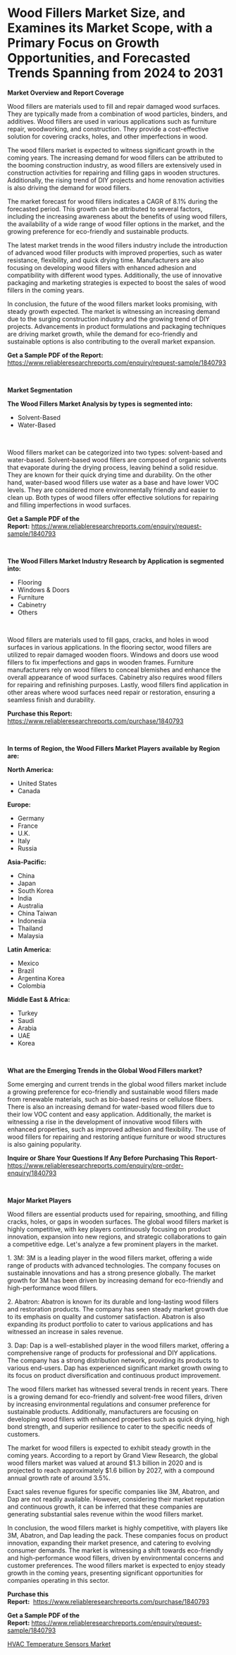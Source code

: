 <p><h1>Wood Fillers Market Size, and Examines its Market Scope, with a Primary Focus on Growth Opportunities, and Forecasted Trends Spanning from 2024 to 2031</h1></p><p><strong>Market Overview and Report Coverage</strong></p>
<p><p>Wood fillers are materials used to fill and repair damaged wood surfaces. They are typically made from a combination of wood particles, binders, and additives. Wood fillers are used in various applications such as furniture repair, woodworking, and construction. They provide a cost-effective solution for covering cracks, holes, and other imperfections in wood.</p><p>The wood fillers market is expected to witness significant growth in the coming years. The increasing demand for wood fillers can be attributed to the booming construction industry, as wood fillers are extensively used in construction activities for repairing and filling gaps in wooden structures. Additionally, the rising trend of DIY projects and home renovation activities is also driving the demand for wood fillers.</p><p>The market forecast for wood fillers indicates a CAGR of 8.1% during the forecasted period. This growth can be attributed to several factors, including the increasing awareness about the benefits of using wood fillers, the availability of a wide range of wood filler options in the market, and the growing preference for eco-friendly and sustainable products.</p><p>The latest market trends in the wood fillers industry include the introduction of advanced wood filler products with improved properties, such as water resistance, flexibility, and quick drying time. Manufacturers are also focusing on developing wood fillers with enhanced adhesion and compatibility with different wood types. Additionally, the use of innovative packaging and marketing strategies is expected to boost the sales of wood fillers in the coming years.</p><p>In conclusion, the future of the wood fillers market looks promising, with steady growth expected. The market is witnessing an increasing demand due to the surging construction industry and the growing trend of DIY projects. Advancements in product formulations and packaging techniques are driving market growth, while the demand for eco-friendly and sustainable options is also contributing to the overall market expansion.</p></p>
<p><strong>Get a Sample PDF of the Report:</strong> <a href="https://www.reliableresearchreports.com/enquiry/request-sample/1840793">https://www.reliableresearchreports.com/enquiry/request-sample/1840793</a></p>
<p>&nbsp;</p>
<p><strong>Market Segmentation</strong></p>
<p><strong>The Wood Fillers Market Analysis by types is segmented into:</strong></p>
<p><ul><li>Solvent-Based</li><li>Water-Based</li></ul></p>
<p>&nbsp;</p>
<p><p>Wood fillers market can be categorized into two types: solvent-based and water-based. Solvent-based wood fillers are composed of organic solvents that evaporate during the drying process, leaving behind a solid residue. They are known for their quick drying time and durability. On the other hand, water-based wood fillers use water as a base and have lower VOC levels. They are considered more environmentally friendly and easier to clean up. Both types of wood fillers offer effective solutions for repairing and filling imperfections in wood surfaces.</p></p>
<p><strong>Get a Sample PDF of the Report:</strong>&nbsp;<a href="https://www.reliableresearchreports.com/enquiry/request-sample/1840793">https://www.reliableresearchreports.com/enquiry/request-sample/1840793</a></p>
<p>&nbsp;</p>
<p><strong>The Wood Fillers Market Industry Research by Application is segmented into:</strong></p>
<p><ul><li>Flooring</li><li>Windows & Doors</li><li>Furniture</li><li>Cabinetry</li><li>Others</li></ul></p>
<p>&nbsp;</p>
<p><p>Wood fillers are materials used to fill gaps, cracks, and holes in wood surfaces in various applications. In the flooring sector, wood fillers are utilized to repair damaged wooden floors. Windows and doors use wood fillers to fix imperfections and gaps in wooden frames. Furniture manufacturers rely on wood fillers to conceal blemishes and enhance the overall appearance of wood surfaces. Cabinetry also requires wood fillers for repairing and refinishing purposes. Lastly, wood fillers find application in other areas where wood surfaces need repair or restoration, ensuring a seamless finish and durability.</p></p>
<p><strong>Purchase this Report:</strong>&nbsp; <a href="https://www.reliableresearchreports.com/purchase/1840793">https://www.reliableresearchreports.com/purchase/1840793</a></p>
<p>&nbsp;</p>
<p><strong>In terms of Region, the Wood Fillers Market Players available by Region are:</strong></p>
<p>
    <p> <strong> North America: </strong>
        <ul>
            <li>United States</li>
            <li>Canada</li>
        </ul>
        </p> 
    <p> <strong> Europe: </strong>
        <ul>
            <li>Germany</li>
            <li>France</li>
            <li>U.K.</li>
            <li>Italy</li>
            <li>Russia</li>
        </ul>
        </p> 
    <p> <strong> Asia-Pacific: </strong>
        <ul>
            <li>China</li>
            <li>Japan</li>
            <li>South Korea</li>
            <li>India</li>
            <li>Australia</li>
            <li>China Taiwan</li>
            <li>Indonesia</li>
            <li>Thailand</li>
            <li>Malaysia</li>
        </ul>
        </p> 
    <p> <strong> Latin America: </strong>
        <ul>
            <li>Mexico</li>
            <li>Brazil</li>
            <li>Argentina Korea</li>
            <li>Colombia</li>
        </ul>
        </p> 
    <p> <strong> Middle East & Africa: </strong>
        <ul>
            <li>Turkey</li>
            <li>Saudi</li>
            <li>Arabia</li>
            <li>UAE</li>
            <li>Korea</li>
        </ul>
    </p>
    </p>
<p>&nbsp;</p>
<p><strong>What are the Emerging Trends in the Global Wood Fillers market?</strong></p>
<p><p>Some emerging and current trends in the global wood fillers market include a growing preference for eco-friendly and sustainable wood fillers made from renewable materials, such as bio-based resins or cellulose fibers. There is also an increasing demand for water-based wood fillers due to their low VOC content and easy application. Additionally, the market is witnessing a rise in the development of innovative wood fillers with enhanced properties, such as improved adhesion and flexibility. The use of wood fillers for repairing and restoring antique furniture or wood structures is also gaining popularity.</p></p>
<p><strong>Inquire or Share Your Questions If Any Before Purchasing This Report</strong>- <a href="https://www.reliableresearchreports.com/enquiry/pre-order-enquiry/1840793">https://www.reliableresearchreports.com/enquiry/pre-order-enquiry/1840793</a></p>
<p>&nbsp;</p>
<p><strong>Major Market Players</strong></p>
<p><p>Wood fillers are essential products used for repairing, smoothing, and filling cracks, holes, or gaps in wooden surfaces. The global wood fillers market is highly competitive, with key players continuously focusing on product innovation, expansion into new regions, and strategic collaborations to gain a competitive edge. Let's analyze a few prominent players in the market.</p><p>1. 3M: 3M is a leading player in the wood fillers market, offering a wide range of products with advanced technologies. The company focuses on sustainable innovations and has a strong presence globally. The market growth for 3M has been driven by increasing demand for eco-friendly and high-performance wood fillers.</p><p>2. Abatron: Abatron is known for its durable and long-lasting wood fillers and restoration products. The company has seen steady market growth due to its emphasis on quality and customer satisfaction. Abatron is also expanding its product portfolio to cater to various applications and has witnessed an increase in sales revenue.</p><p>3. Dap: Dap is a well-established player in the wood fillers market, offering a comprehensive range of products for professional and DIY applications. The company has a strong distribution network, providing its products to various end-users. Dap has experienced significant market growth owing to its focus on product diversification and continuous product improvement.</p><p>The wood fillers market has witnessed several trends in recent years. There is a growing demand for eco-friendly and solvent-free wood fillers, driven by increasing environmental regulations and consumer preference for sustainable products. Additionally, manufacturers are focusing on developing wood fillers with enhanced properties such as quick drying, high bond strength, and superior resilience to cater to the specific needs of customers.</p><p>The market for wood fillers is expected to exhibit steady growth in the coming years. According to a report by Grand View Research, the global wood fillers market was valued at around $1.3 billion in 2020 and is projected to reach approximately $1.6 billion by 2027, with a compound annual growth rate of around 3.5%.</p><p>Exact sales revenue figures for specific companies like 3M, Abatron, and Dap are not readily available. However, considering their market reputation and continuous growth, it can be inferred that these companies are generating substantial sales revenue within the wood fillers market.</p><p>In conclusion, the wood fillers market is highly competitive, with players like 3M, Abatron, and Dap leading the pack. These companies focus on product innovation, expanding their market presence, and catering to evolving consumer demands. The market is witnessing a shift towards eco-friendly and high-performance wood fillers, driven by environmental concerns and customer preferences. The wood fillers market is expected to enjoy steady growth in the coming years, presenting significant opportunities for companies operating in this sector.</p></p>
<p><strong>Purchase this Report:</strong>&nbsp;&nbsp;<a href="https://www.reliableresearchreports.com/purchase/1840793">https://www.reliableresearchreports.com/purchase/1840793</a></p>
<p></p>
<p><strong>Get a Sample PDF of the Report:</strong>&nbsp;<a href="https://www.reliableresearchreports.com/enquiry/request-sample/1840793">https://www.reliableresearchreports.com/enquiry/request-sample/1840793</a></p>
<p><p><a href="https://github.com/scarol104/Market-Research-Report-List-2/blob/main/hvac-temperature-sensors-market.md">HVAC Temperature Sensors Market</a></p></p>
